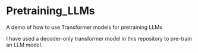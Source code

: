 # Pretraining_LLMs
A demo of how to use Transformer models for pretraining LLMs

I have used a decoder-only transformer model in this repository to pre-train an LLM model.
